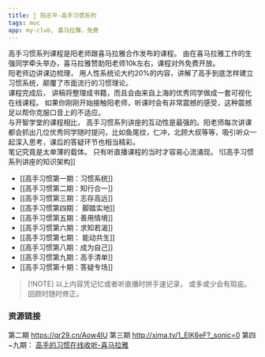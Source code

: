 ```yaml
---
title: ∑ 阳志平-高手习惯系列
tags: moc
app: my-club, 喜马拉雅，免费
---
```


高手习惯系列课程是阳老师跟喜马拉雅合作发布的课程。 由在喜马拉雅工作的生强同学牵头举办，喜马拉雅赞助阳老师10k左右，课程对外免费开放。   
阳老师边讲课边梳理， 用人性系统论大约20%的内容，讲解了高手到底怎样建立习惯系统，颠覆了市面流行的习惯理论。   
课程完成后， 讲稿将整理成书籍，而且会由来自上海的优秀同学做成一套可视化在线课程。
如果你刚刚开始接触阳老师，听课时会有非常震撼的感受，这种震撼足以帮你克服口音上的不适应。   
与开智学堂的课程相比， 高手习惯系列讲座的互动性是最强的。阳老师每次讲课都会抓出几位优秀同学随时提问，比如鱼尾纹，仁冲，北顾大叔等等，吸引听众一起深入思考，课后的答疑环节也相当精彩。   
笔记究竟是太单薄的载体。 只有听直播课程的当时才容易心流涌现。 
![[高手习惯系列讲座的知识架构]]


- [[高手习惯第一期：习惯系统]]
- [[高手习惯第二期：知行合一]]
- [[高手习惯第三期：志存高远]]
- [[高手习惯第四期： 脚踏实地]]
- [[高手习惯第五期：善用情境]] 
- [[高手习惯第六期：求知若渴]]
- [[高手习惯第七期： 能动共生]]
- [[高手习惯第八期：成为自己]]
- [[高手习惯第九期：高手清单]]
- [[高手习惯第十期：答疑专场]]


> [!NOTE] 以上内容凭记忆或者听直播时拼手速记录， 或多或少会有瑕疵。回顾时随时修正。 

### 资源链接
第二期 https://qr29.cn/Aow4IU
第三期 http://xima.tv/1_EIK6eF?_sonic=0
第四~九期： [高手的习惯在线收听-喜马拉雅](https://xima.tv/1_HVe28h?_sonic=0)